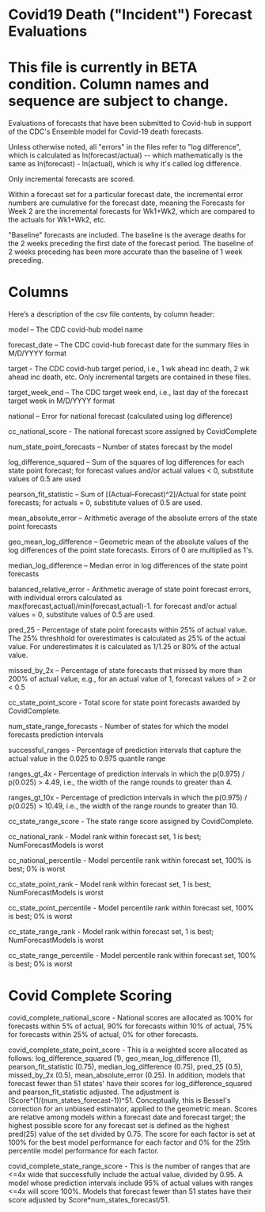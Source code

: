 # Covid19 Death ("Incident") Forecast Evaluations

# This file is currently in BETA condition. Column names and sequence are subject to change. 

Evaluations of forecasts that have been submitted to Covid-hub in support of the CDC's Ensemble model for Covid-19 death forecasts.

Unless otherwise noted, all "errors" in the files refer to "log difference", which is calculated as ln(forecast/actual) -- which mathematically is the same as ln(forecast) - ln(actual), which is why it's called log difference. 

Only incremental forecasts are scored. 

Within a forecast set for a particular forecast date, the incremental error numbers are  cumulative for the forecast date, meaning the Forecasts for Week 2 are the incremental forecasts for Wk1+Wk2, which are compared to the actuals for Wk1+Wk2, etc.

"Baseline" forecasts are included. The baseline is the average deaths for the 2 weeks preceding the first date of the forecast period. The baseline of 2 weeks preceding has been more accurate than the baseline of 1 week preceding.

# Columns

Here’s a description of the csv file contents, by column header:
 
model – The CDC covid-hub model name
 
forecast_date – The CDC covid-hub forecast date for the summary files in M/D/YYYY format
 
target - The CDC covid-hub target period, i.e., 1 wk ahead inc death, 2 wk ahead inc death, etc. Only incremental targets are contained in these files. 

target_week_end  – The CDC target week end, i.e., last day of the forecast target week in M/D/YYYY format
 
national – Error for national forecast (calculated using log difference)
 
cc_national_score - The national forecast score assigned by CovidComplete
 
num_state_point_forecasts – Number of states forecast by the model
 
log_difference_squared – Sum of the squares of log differences for each state point forecast; for forecast values and/or actual values < 0, substitute values of 0.5 are used
 
pearson_fit_statistic – Sum of [(Actual–Forecast)^2]/Actual for state point forecasts; for actuals = 0, substitute values of 0.5 are used. 
 
mean_absolute_error – Arithmetic average of the absolute errors of the state point forecasts
 
geo_mean_log_difference – Geometric mean of the absolute values of the log differences of the point state forecasts. Errors of 0 are multiplied as 1's. 
 
median_log_difference – Median error in log differences of the state point forecasts

balanced_relative_error - Arithmetic average of state point forecast errors, with individual errors calculated as max(forecast,actual)/min(forecast,actual)-1. for forecast and/or actual values = 0, substitute values of 0.5 are used. 

pred_25 - Percentage of state point forecasts within 25% of actual value. The 25% threshhold for overestimates is calculated as 25% of the actual value. For underestimates it is calculated as 1/1.25 or 80% of the actual value. 
 
missed_by_2x – Percentage of state forecasts that missed by more than 200% of actual value, e.g., for an actual value of 1, forecast values of > 2 or < 0.5
 
cc_state_point_score - Total score for state point forecasts awarded by CovidComplete.  

num_state_range_forecasts - Number of states for which the model forecasts prediction intervals

successful_ranges - Percentage of prediction intervals that capture the actual value in the 0.025 to 0.975 quantile range

ranges_gt_4x - Percentage of prediction intervals in which the p(0.975) / p(0.025) > 4.49, i.e., the width of the range rounds to greater than 4. 
 
ranges_gt_10x - Percentage of prediction intervals in which the p(0.975) / p(0.025) > 10.49, i.e., the width of the range rounds to greater than 10. 

cc_state_range_score - The state range score assigned by CovidComplete.  

cc_national_rank - Model rank within forecast set, 1 is best; NumForecastModels is worst

cc_national_percentile - Model percentile rank within forecast set, 100% is best; 0% is worst

cc_state_point_rank - Model rank within forecast set, 1 is best; NumForecastModels is worst

cc_state_point_percentile - Model percentile rank within forecast set, 100% is best; 0% is worst

cc_state_range_rank - Model rank within forecast set, 1 is best; NumForecastModels is worst

cc_state_range_percentile - Model percentile rank within forecast set, 100% is best; 0% is worst

# Covid Complete Scoring
 
covid_complete_national_score - National scores are allocated as 100% for forecasts within 5% of actual, 90% for forecasts within 10% of actual, 75% for forecasts within 25% of actual, 0% for other forecasts. 

covid_complete_state_point_score - This is a weighted score allocated as follows: log_difference_squared (1), geo_mean_log_difference (1), pearson_fit_statistic (0.75), median_log_difference (0.75), pred_25 (0.5), missed_by_2x (0.5), mean_absolute_error (0.25). In addition, models that forecast fewer than 51 states' have their scores for log_difference_squared and pearson_fit_statistic adjusted. The adjustment is (Score^(1/(num_states_forecast-1))^51. Conceptually, this is Bessel's correction for an unbiased estimator, applied to the geometric mean. Scores are relative among models within a forecast date and forecast target; the highest possible score for any forecast set is defined as the highest pred(25) value of the set divided by 0.75. The score for each factor is set at 100% for the best model performance for each factor and 0% for the 25th percentile model performance for each factor. 

covid_complete_state_range_score - This is the number of ranges that are <=4x wide that successfully include the actual value, divided by 0.95. A model whose prediction intervals include 95% of actual values with ranges <=4x will score 100%. Models that forecast fewer than 51 states have their score adjusted by Score*num_states_forecast/51. 
